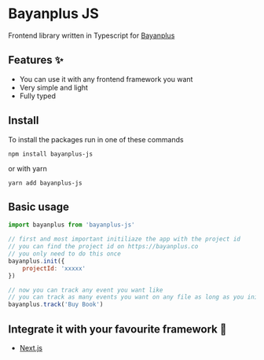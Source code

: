 # Bayanplus JS

Frontend library written in Typescript for [Bayanplus](https://bayanplus.co) 

## Features ✨
* You can use it with any frontend framework you want
* Very simple and light
* Fully typed


## Install
To install the packages run in one of these commands 

`npm install bayanplus-js`

or with yarn

`yarn add bayanplus-js`

## Basic usage
```javascript
import bayanplus from 'bayanplus-js'

// first and most important initiliaze the app with the project id
// you can find the project id on https://bayanplus.co
// you only need to do this once
bayanplus.init({
    projectId: 'xxxxx'
})

// now you can track any event you want like
// you can track as many events you want on any file as long as you initiliazed the app
bayanplus.track('Buy Book')

```
## Integrate it with your favourite framework 🖤
* [Next.js](https://docs.bayanplus.co) 
